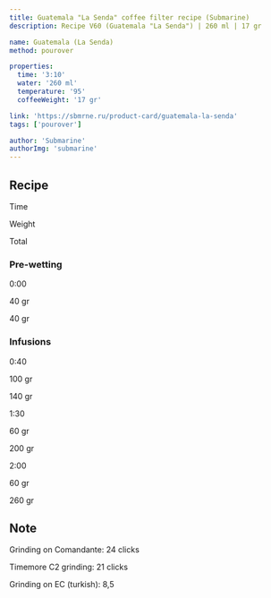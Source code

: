 ```yaml
---
title: Guatemala "La Senda" coffee filter recipe (Submarine)
description: Recipe V60 (Guatemala "La Senda") | 260 ml | 17 gr

name: Guatemala (La Senda)
method: pourover

properties:
  time: '3:10'
  water: '260 ml'
  temperature: '95'
  coffeeWeight: '17 gr'

link: 'https://sbmrne.ru/product-card/guatemala-la-senda'
tags: ['pourover']

author: 'Submarine'
authorImg: 'submarine'
---
```


## Recipe


<div class="time-line">

Time

Weight

Total

</div>

### Pre-wetting

<div class="time-line">

0:00

40 gr

40 gr

</div>


### Infusions

<div class="time-line">

0:40

100 gr

140 gr

</div>

<div class="time-line">

1:30

60 gr

200 gr

</div>

<div class="time-line">

2:00

60 gr

260 gr

</div>


<div class="info-warm">

## Note

Grinding on Comandante: 24 clicks

Timemore C2 grinding: 21 clicks

Grinding on EC (turkish): 8,5
</div>


